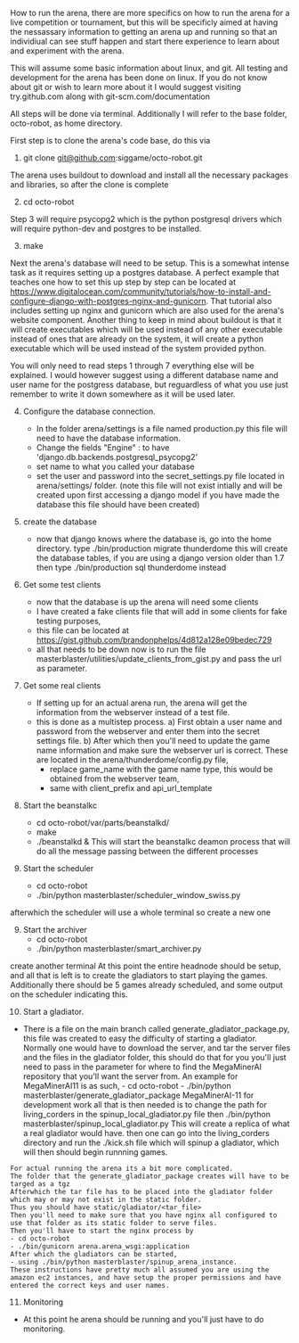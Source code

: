 
How to run the arena, there are more specifics on how to run the arena for a live competition or tournament, but this will be specificly aimed at having the nessassary information to getting an arena up and running so that an individiual can see stuff happen and start there experience to learn about and experiment with the arena. 

This will assume some basic information about linux, and git. 
All testing and development for the arena has been done on linux.
If you do not know about git or wish to learn more about it I would suggest visiting try.github.com along with git-scm.com/documentation

All steps will be done via terminal. Additionally I will refer to the base folder, octo-robot, as home directory.

First step is to clone the arena's code base, do this via

1) git clone git@github.com:siggame/octo-robot.git

The arena uses buildout to download and install all the necessary packages and libraries, so after the clone is complete 

2) cd octo-robot

Step 3 will require psycopg2 which is the python postgresql drivers which will require python-dev and postgres to be installed. 

3) make

Next the arena's database will need to be setup. This is a somewhat intense task as it requires setting up a postgres database. 
A perfect example that teaches one how to set this up step by step can be located at https://www.digitalocean.com/community/tutorials/how-to-install-and-configure-django-with-postgres-nginx-and-gunicorn. That tutorial also includes setting up nginx and gunicorn which are also used for the arena's website component. Another thing to keep in mind about buildout is that it will create executables which will be used instead of any other executable instead of ones that are already on the system, it will create a python executable which will be used instead of the system provided python. 

You will only need to read steps 1 through 7 everything else will be explained. I would however suggest using a different database name and user name for the postgress database, but reguardless of what you use just remember to write it down somewhere as it will be used later. 

4) Configure the database connection. 
   - In the folder arena/settings is a file named production.py this file will need to have the database information. 
   - Change the fields "Engine" : to have 'django.db.backends.postgresql_psycopg2'
   - set name to what you called your database
   - set the user and password into the secret_settings.py file located in arena/settings/ folder. (note this file will not exist intially and will be created upon first accessing a django model if you have made the database this file should have been created)

5) create the database
   - now that django knows where the database is, go into the home directory. 
   type ./bin/production migrate thunderdome
   this will create the database tables, if you are using a django version older than 1.7 then type ./bin/production sql thunderdome instead

6) Get some test clients
   - now that the database is up the arena will need some clients
   - I have created a fake clients file that will add in some clients for fake testing purposes, 
   - this file can be located at https://gist.github.com/brandonphelps/4d812a128e09bedec729
   - all that needs to be down now is to run the file masterblaster/utilities/update_clients_from_gist.py and pass the url as parameter. 
   

6) Get some real clients
   - If setting up for an actual arena run, the arena will get the information from the webserver instead of a test file. 
   - this is done as a multistep process. 
    a) First obtain a user name and password from the webserver and enter them into the secret settings file. 
    b) After which then you'll need to update the game name information and make sure the webserver url is correct. These are located in the arena/thunderdome/config.py file, 
       - replace game_name with the game name type, this would be obtained from the webserver team, 
       - same with client_prefix and api_url_template

7) Start the beanstalkc
   - cd octo-robot/var/parts/beanstalkd/
   - make
   - ./beanstalkd & 
   This will start the beanstalkc deamon process that will do all the message passing between the different processes


8) Start the scheduler 
   - cd octo-robot
   - ./bin/python masterblaster/scheduler_window_swiss.py
   
afterwhich the scheduler will use a whole terminal so create a new one

9) Start the archiver
   - cd octo-robot
   - ./bin/python masterblaster/smart_archiver.py

create another terminal 
At this point the entire headnode should be setup, and all that is left is to create the gladiators to start playing the games. 
Additionally there should be 5 games already scheduled, and some output on the scheduler indicating this. 

10) Start a gladiator. 
   - There is a file on the main branch called generate_gladiator_package.py, this file was created to easy the difficulty of starting a gladiator. Normally one would have to download the server, and tar the server files and the files in the gladiator folder, this should do that for you you'll just need to pass in the parameter for where to find the MegaMinerAI repository that you'll want the server from. 
    An example for MegaMinerAI11 is as such, 
    - cd octo-robot
    - ./bin/python masterblaster/generate_gladiator_package MegaMinerAI-11
    for development work all that is then needed is to change the path for living_corders in the spinup_local_gladiator.py file
    then ./bin/python masterblaster/spinup_local_gladiator.py
    This will create a replica of what a real gladiator would have. 
    then one can go into the living_corders directory and run the ./kick.sh file which will spinup a gladiator, which will then should begin runnning games. 
    
    For actual running the arena its a bit more complicated. 
    The folder that the generate_gladiator_package creates will have to be targed as a tgz
    Afterwhich the tar file has to be placed into the gladiator folder which may or may not exist in the static folder.
    Thus you should have static/gladiator/<tar_file>
    Then you'll need to make sure that you have nginx all configured to use that folder as its static folder to serve files. 
    Then you'll have to start the nginx process by 
    - cd octo-robot
    - ./bin/gunicorn arena.arena_wsgi:application
    After which the gladiators can be started, 
    - using ./bin/python masterblaster/spinup_arena_instance. 
    These instructions have pretty much all assumed you are using the amazon ec2 instances, and have setup the proper permissions and have entered the correct keys and user names. 


11) Monitoring 
   - At this point he arena should be running and you'll just have to do monitoring. 
